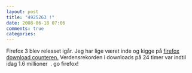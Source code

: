 ```yaml
---
layout: post
title: "4925263 !"
date: 2008-06-18 07:06
comments: true 
categories: 
---
```

Firefox 3 blev releaset igår. Jeg har lige været inde og kigge på <a href="http://downloadcounter.sj.mozilla.com/">firefox download counteren.</a> Verdensrekorden i downloads på 24 timer var indtil idag 1.6 millioner  . go firefox!